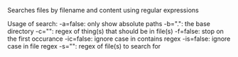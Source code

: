 Searches files by filename and content using regular expressions

Usage of search:
  -a=false: only show absolute paths
  -b=".": the base directory
  -c="": regex of thing(s) that should be in file(s)
  -f=false: stop on the first occurance
  -ic=false: ignore case in contains regex
  -is=false: ignore case in file regex
  -s="": regex of file(s) to search for
  